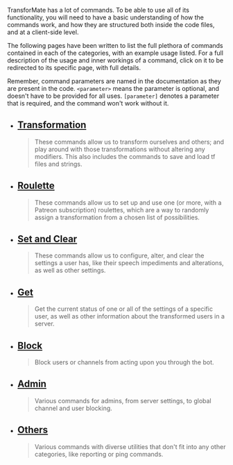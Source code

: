 TransforMate has a lot of commands. To be able to use all of its functionality,
you will need to have a basic understanding of how the commands work, and how they
are structured both inside the code files, and at a client-side level.

The following pages have been written to list the full plethora of commands contained
in each of the categories, with an example usage listed. For a full description of
the usage and inner workings of a command, click on it to be redirected to its
specific page, with full details.

Remember, command parameters are named in the documentation as they are present in
the code. `<parameter>` means the parameter is optional, and doesn't have to be
provided for all uses. `[parameter]` denotes a parameter that is required, and the
command won't work without it.

- ## [Transformation](transformation/index.md)
  > These commands allow us to transform ourselves and others; and play around with
    those transformations without altering any modifiers. This also includes the
    commands to save and load tf files and strings.

- ## [Roulette](roulette/index.md)
  > These commands allow us to set up and use one (or more, with a Patreon subscription)
    roulettes, which are a way to randomly assign a transformation from a chosen list of
    possibilities.

- ## [Set and Clear](set_and_clear/index.md)
  > These commands allow us to configure, alter, and clear the settings a user has,
    like their speech impediments and alterations, as well as other settings.

- ## [Get](get/index.md)
  > Get the current status of one or all of the settings of a specific user, as
    well as other information about the transformed users in a server.

- ## [Block](block/index.md)
  > Block users or channels from acting upon you through the bot.

- ## [Admin](admin/index.md)
  > Various commands for admins, from server settings, to global channel and user
    blocking.

- ## [Others](others/index.md)
  > Various commands with diverse utilities that don't fit into any other categories,
    like reporting or ping commands.